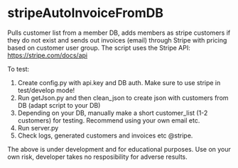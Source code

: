 # stripeAutoInvoiceFromDB
Pulls customer list from a member DB, adds members as stripe customers if they do not exist and sends out invoices (email) through Stripe with pricing based on customer user group.
The script uses the Stripe API: https://stripe.com/docs/api

To test:

1) Create config.py with api.key and DB auth. Make sure to use stripe in test/develop mode!
2) Run getJson.py and then clean_json to create json with customers from DB (adapt script to your DB)
3) Depending on your DB, manually make a short customer_list (1-2 customers) for testing. Recommend using your own email etc.
4) Run server.py
5) Check logs, generated customers and invoices etc @stripe.

The above is under development and for educational purposes. Use on your own risk, developer takes no resposibility for adverse results.
